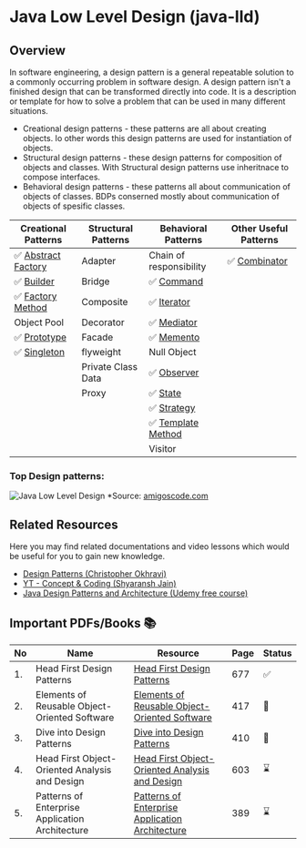 # Java Low Level Design (java-lld)

## Overview

In software engineering, a design pattern is a general repeatable solution to a commonly occurring problem in software design. A design pattern isn't a finished design that can be transformed directly into code. It is a description or template for how to solve a problem that can be used in many different situations.

- Creational design patterns - these  patterns are all about creating objects. Io other words this design patterns are used for instantiation of objects.
- Structural design patterns - these design patterns for composition of objects and classes. With Structural design patterns use inheritnace to compose interfaces.
- Behavioral design patterns - these patterns all about communication of objects of classes. BDPs conserned mostly about communication of objects of spesific classes.

| Creational Patterns                                                                              |Structural Patterns| Behavioral Patterns                    | Other Useful Patterns |
|--------------------------------------------------------------------------------------------------|----|------------------------------------------------------------------------------------------------|----------------------|
| ✅ [Abstract Factory](src/main/java/org/example/designpatterns/creational/abstractfactorypattern) | Adapter | Chain of responsibility                                                                        | ✅ [Combinator](src/main/java/org/example/designpatterns/otherpatterns/combinatorpattern)
| ✅ [Builder](src/main/java/org/example/designpatterns/creational/builderpattern)                  | Bridge | ✅ [Command](src/main/java/org/example/designpatterns/behavioral/commandpattern)                |
| ✅ [Factory Method](src/main/java/org/example/designpatterns/creational/factory)                  | Composite | ✅ [Iterator](src/main/java/org/example/designpatterns/behavioral/iteratorpattern)              |
| Object Pool                                                                                      | Decorator | ✅ [Mediator](src/main/java/org/example/designpatterns/behavioral/mediatorpattern)              |
| ✅ [Prototype](src/main/java/org/example/designpatterns/creational/prototypepattern)              | Facade | ✅ [Memento](src/main/java/org/example/designpatterns/behavioral/mementopattern)                |
| ✅ [Singleton](src/main/java/org/example/designpatterns/creational/singleton)                     | flyweight | Null Object                                                                                    |
|                                                                                                  | Private Class Data | ✅ [Observer](src/main/java/org/example/designpatterns/behavioral/observerpattern)              |
|                                                                                                  | Proxy | ✅ [State](src/main/java/org/example/designpatterns/behavioral/statepattern)                    |
|                                                                                                  |  | ✅ [Strategy](src/main/java/org/example/designpatterns/behavioral/strategypattern)              |
|                                                                                                  |  | ✅ [Template Method](src/main/java/org/example/designpatterns/behavioral/templatemethodpattern) |
|                                                                                                  |  | Visitor                                                                                        |


### Top Design patterns:
![Java Low Level Design](https://media.licdn.com/dms/image/D4E22AQHqx9Ir6Yjwxw/feedshare-shrink_1280/0/1698323337704?e=1720656000&v=beta&t=a8JkKuw__2Z2xahU5EKOwGjxv2s1Bd7ZsJOcWaWenBU)
*Source: [amigoscode.com](https://www.amigoscode.com/)


## Related Resources

Here you may find related documentations and video lessons which would be useful for you to gain new knowledge.

- [Design Patterns (Christopher Okhravi)](https://www.youtube.com/watch?v=v9ejT8FO-7I&list=PLrhzvIcii6GNjpARdnO4ueTUAVR9eMBpc)
- [YT - Concept & Coding (Shyaransh Jain)](https://www.youtube.com/watch?v=rliSgjoOFTs&list=PL6W8uoQQ2c61X_9e6Net0WdYZidm7zooW)
- [Java Design Patterns and Architecture (Udemy free course)](https://www.udemy.com/course/java-design-patterns-tutorial/)


## Important PDFs/Books 📚

|No|Name|Resource|Page|Status|
|---|---|---|---|---|
|1.| Head First Design Patterns|[Head First Design Patterns](https://github.com/abbos0123/Design-Patterns/blob/main/heaf-first-desighn%20patterns.pdf)|677|:white_check_mark:|
|2.|Elements of Reusable Object-Oriented Software|[Elements of Reusable Object-Oriented Software](https://github.com/abbos0123/Design-Patterns/blob/main/Elements%20of%20Resusable%20Object-Oriented%20Software.pdf)|417|:book:|
|3.|Dive into Design Patterns|[Dive into Design Patterns](https://github.com/abbos0123/Design-Patterns/blob/main/Dive%20into%20Design%20Patterns.pdf)|410|:book:|
|4.|Head First Object-Oriented Analysis and Design|[Head First Object-Oriented Analysis and Design](https://github.com/abbos0123/Design-Patterns/blob/main/Head%20First%20Object-Oriented%20Analysis%20and%20Design.pdf)|603|:hourglass:|
|5.|Patterns of Enterprise Application Architecture|[Patterns of Enterprise Application Architecture](https://github.com/abbos0123/Design-Patterns/blob/main/Patterns%20of%20Enterprise%20Application%20Architecture.pdf)|389|:hourglass:|





